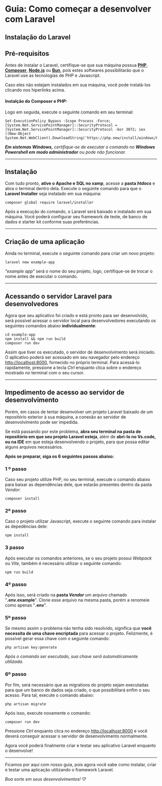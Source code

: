 # Guia: Como começar a desenvolver com Laravel

## Instalação do Laravel

## Pré-requisitos

Antes de instalar o Laravel, certifique-se que sua máquina possua **[PHP](https://www.php.net/downloads.php)**, **[Composer](https://getcomposer.org/download/)**, [**Node.js**](https://nodejs.org/en/download) ou [**Bun**](https://bun.sh/docs/installation), pois estes softwares possibilitarão que o Laravel use as tecnologias de PHP e Javascript.

Caso eles não estejam instalados em sua máquina, você pode instalá-los clicando nos hiperlinks acima.

#### Instalção do Composer e PHP:
Logo em seguida, execute o seguinte comando em seu terminal:

    Set-ExecutionPolicy Bypass -Scope Process -Force; [System.Net.ServicePointManager]::SecurityProtocol = [System.Net.ServicePointManager]::SecurityProtocol -bor 3072; iex ((New-Object System.Net.WebClient).DownloadString('https://php.new/install/windows/8.4'))

***Em sistemas Windows,** certifique-se de executar o comando no **Windows Powershell em** **modo administrador** ou pode não funcionar.*
*****
## Instalação
Com tudo pronto, **ative o Apache e SQL no xamp**, acesse a **pasta *htdocs*** e abra o terminal dentro dela. Execute o seguinte comando para que o **Laravel Installer** seja instalado em sua máquina:
```
composer global require laravel/installer
```
Após a execução do comando, o Laravel será baixado e instalado em sua máquina. Você poderá configurar seu framework de teste, de banco de dados e starter kit conforme suas preferências.
*****
## Criação de uma aplicação
Ainda no terminal, execute o seguinte comando para criar um novo projeto:
```
laravel new example-app
```
*"example app"* será o nome do seu projeto, logo, certifique-se de trocar o nome antes de executar o comando.
*******
## Acessando o servidor Laravel para desenvolvedores
Agora que seu aplicativo foi criado e está pronto para ser desenvolvido, será possível acessar o servidor local para desenvolvedores executando os seguintes comandos abaixo **individualmente**:
```
cd example-app
npm install && npm run build
composer run dev
```
Assim que tiver os executado, o servidor de desenvolvimento será iniciado. O aplicativo poderá ser acessado em seu navegador pelo endereço [http://localhost:8000](http://localhost:8000/), fornecido no próprio terminal. 
Para acessá-lo rapidamente, pressione a tecla *Ctrl* enquanto clica sobre o endereço mostrado no terminal com o seu cursor.
*******
## Impedimento de acesso ao servidor de desenvolvimento

Porém, em casos de tentar desenvolver um projeto Laravel baixado de um repositório exterior à sua máquina, a conexão ao servidor de desenvolvimento pode ser impedida.

Se está passando por este problema, **abra seu terminal na pasta de repositório em que seu projeto Laravel esteja**, além de **abri-lo no Vs.code, ou na IDE** em que esteja desenvolvendo o projeto, para que possa editar alguns arquivos necessários.

**Após se preparar, siga os 6 seguintes passos abaixo:**

### 1 º passo
Caso seu projeto utilize PHP, no seu terminal, execute o comando abaixo para baixar as dependências dele, que estarão presentes dentro da pasta *Vendor*:
````
composer install
````
### 2º passo
Caso o projeto utilizar Javascript, execute o seguinte comando para instalar as depedências dele:

    npm install

### 3 passo

Após executar os comandos anteriores, se o seu projeto possui *Webpack* ou *Vite,* também é necessário utilizar o seguinte comando:

    npm run build

### 4º passo

Após isso, será criado na **pasta *Vendor*** um arquivo chamado "**.env.example**". Clone esse arquivo na mesma pasta, porém a renomeie como apenas "**.env**".

### 5º passo
Se mesmo assim o problema não tenha sido resolvido, significa que **você necessita de uma chave encriptada** para acessar o projeto. 
Felizmente, é possível gerar essa chave com o seguinte comando:

    php artisan key:generate

*Após o comando ser executado, sua chave será automaticamente utilizada.*  

### 6º passo
Por fim, será necessário que as migrations do projeto sejam executadas para que um banco de dados seja criado, o que possibilitará enfim o seu acesso. 
Para tal, execute o comando abaixo:

    php artisan migrate

Após isso, execute novamente o comando:

    composer run dev

Pressione *Ctrl* enquanto clica no endereço [http://localhost:8000](http://localhost:8000/) e você deverá conseguir acessar o servidor de desenvolvimento normalmente.

Agora você poderá finalmente criar e testar seu aplicativo Laravel enquanto o desenvolve!
****
Ficamos por aqui com nosso guia, pois agora você sabe como instalar, criar e testar uma aplicação utilizando o framework Laravel.
    
*Boa sorte em seus desenvolvimentos! ♡*
